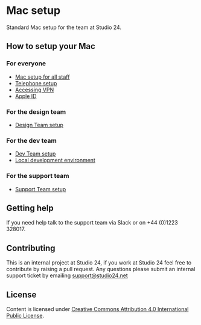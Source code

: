 # Mac setup

Standard Mac setup for the team at Studio 24.

## How to setup your Mac

### For everyone

* [Mac setup for all staff](mac-setup.md)
* [Telephone setup](telephone.md)
* [Accessing VPN](vpn.md)
* [Apple ID](apple-id.md)

### For the design team

* [Design Team setup](design-team.md)

### For the dev team

* [Dev Team setup](dev-team.md)
* [Local development environment](local-development.md)
 
### For the support team

* [Support Team setup](support-team.md) 

## Getting help

If you need help talk to the support team via Slack or on +44 (0)1223 328017.

## Contributing

This is an internal project at Studio 24, if you work at Studio 24 feel free to contribute by raising a pull request. Any questions please submit an internal support ticket by emailing [support@studio24.net](mailto:support@studio24.net)

## License

Content is licensed under [Creative Commons Attribution 4.0 International Public License](https://creativecommons.org/licenses/by/4.0/).
